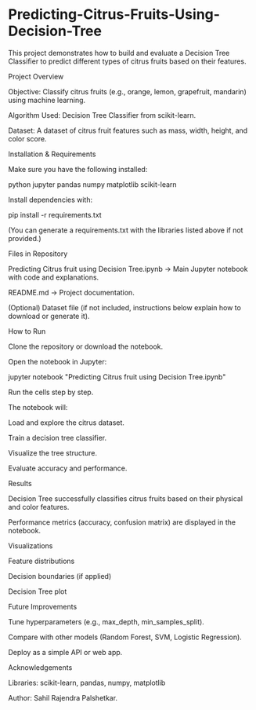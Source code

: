 # Predicting-Citrus-Fruits-Using-Decision-Tree

This project demonstrates how to build and evaluate a Decision Tree Classifier to predict different types of citrus fruits based on their features.

Project Overview

Objective: Classify citrus fruits (e.g., orange, lemon, grapefruit, mandarin) using machine learning.

Algorithm Used: Decision Tree Classifier from scikit-learn.

Dataset: A dataset of citrus fruit features such as mass, width, height, and color score.

Installation & Requirements

Make sure you have the following installed:

python 
jupyter
pandas
numpy
matplotlib
scikit-learn

Install dependencies with:

pip install -r requirements.txt

(You can generate a requirements.txt with the libraries listed above if not provided.)

Files in Repository

Predicting Citrus fruit using Decision Tree.ipynb → Main Jupyter notebook with code and explanations.

README.md → Project documentation.

(Optional) Dataset file (if not included, instructions below explain how to download or generate it).

How to Run

Clone the repository or download the notebook.

Open the notebook in Jupyter:

jupyter notebook "Predicting Citrus fruit using Decision Tree.ipynb"

Run the cells step by step.

The notebook will:

Load and explore the citrus dataset.

Train a decision tree classifier.

Visualize the tree structure.

Evaluate accuracy and performance.

Results

Decision Tree successfully classifies citrus fruits based on their physical and color features.

Performance metrics (accuracy, confusion matrix) are displayed in the notebook.

Visualizations

Feature distributions

Decision boundaries (if applied)

Decision Tree plot

Future Improvements

Tune hyperparameters (e.g., max_depth, min_samples_split).

Compare with other models (Random Forest, SVM, Logistic Regression).

Deploy as a simple API or web app.

Acknowledgements

Libraries: scikit-learn, pandas, numpy, matplotlib

Author: Sahil Rajendra Palshetkar.
